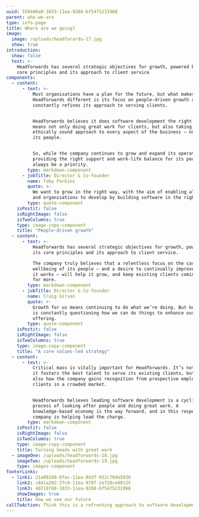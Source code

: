 ```yaml
---
uuid: 550440a0-1033-11ea-9288-bf5475231968
parent: who-we-are
type: info-page
title: Where are we going?
image:
  image: /uploads/headforards-17.jpg
  show: true
introduction:
  show: false
  text: >-
    Headforwards has several strategic objectives for growth, powered by its
    core principles and its approach to client service
components:
  - content:
      - text: >-
          Most organisations have a plan for the future, but what makes
          Headforwards different is its focus on people-driven growth and how it
          constantly refines its approach to serving clients. 


          Headforwards believes it does software development the right way. This
          means not only doing great work for clients, but also taking an
          ethically sound approach to every aspect of the business – not least
          its people. 


          So, while the company continues to grow and expand its operations,
          providing the right support and work-life balance for its people will
          always be a priority.
        type: markdown-component
      - jobTitle: Director & Co-founder
        name: Toby Parkins
        quote: >-
          We want to grow in the right way, with the aim of enabling all people
          and organisations to develop by building software in the right way.
        type: quote-component
    isPostit: false
    isRightImage: false
    isTwoColumns: true
    type: image-copy-component
    title: "People-driven growth"
  - content:
      - text: >-
          Headforwards has several strategic objectives for growth, powered by
          its core principles and its approach to client service.

          The company truly believes that a relentless focus on the careers and
          wellbeing of its people – and a desire to continually improve the way
          it works – will help it grow, and keep existing clients coming back
          for more.
        type: markdown-component
      - jobTitle: Director & Co-founder
        name: Craig Girvan
        quote: >-
          Growth for us means continuing to do what we’re doing. But key to this
          is constantly questioning how we can do things to enhance our
          offering.
        type: quote-component
    isPostit: false
    isRightImage: false
    isTwoColumns: true
    type: image-copy-component
    title: "A core values-led strategy"
  - content:
      - text: >-
          Critical mass is vitally important for Headforwards. It’s not only how
          it fosters the best talent to serve its existing clients, but it’s
          also how the company gains recognition from prospective employees and
          clients in a crowded market. 


          Headforwards believes leading software development is a cyclical
          process of looking after people and doing great work. A
          knowledge-based economy is the way forward, and in this respect the
          company is helping lead the charge.
        type: markdown-component
    isPostit: false
    isRightImage: false
    isTwoColumns: true
    type: image-copy-component
    title: Turning heads with great work
  - imageOne: /uploads/headforwards-18.jpg
    imageTwo: /uploads/headforwards-19.jpg
    type: images-component
footerLinks:
  - link1: 21a08160-0fac-11ea-843f-932c76de5936
    link2: c841a202-37c9-11ea-978f-2e728ce88125
    link3: 40718760-1033-11ea-9288-bf5475231968
    showImages: true
    title: How we see our future
callToAction: Think this is a refreshing approach to software development?
---
```

